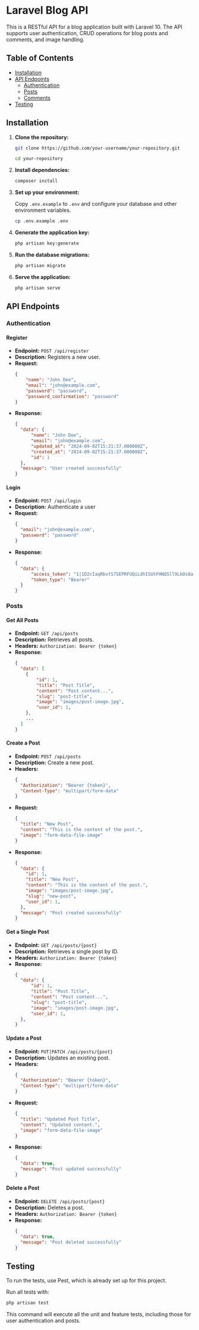 # Laravel Blog API

This is a RESTful API for a blog application built with Laravel 10. The API supports user authentication, CRUD operations for blog posts and comments, and image handling.

## Table of Contents

- [Installation](#installation)
- [API Endpoints](#api-endpoints)
  - [Authentication](#authentication)
  - [Posts](#posts)
  - [Comments](#comments)
- [Testing](#testing)

## Installation

1. **Clone the repository:**

    ```bash
    git clone https://github.com/your-username/your-repository.git
    
    cd your-repository
    ```

2. **Install dependencies:**

    ```bash
    composer install
    ```

3. **Set up your environment:**

    Copy `.env.example` to `.env` and configure your database and other environment variables.

    ```bash
    cp .env.example .env
    ```

4. **Generate the application key:**

    ```bash
    php artisan key:generate
    ```

5. **Run the database migrations:**

    ```bash
    php artisan migrate
    ```

6. **Serve the application:**

    ```bash
    php artisan serve
    ```

## API Endpoints

### Authentication

#### Register

- **Endpoint:** `POST /api/register`
- **Description:** Registers a new user.
- **Request:**
  ```json
  {
      "name": "John Doe",
      "email": "john@example.com",
      "password": "password",
      "password_confirmation": "password"
  }
- **Response:**
  ```json
  {
    "data": {
        "name": "John Doe",
        "email": "john@example.com",
        "updated_at": "2024-09-02T15:21:37.000000Z",
        "created_at": "2024-09-02T15:21:37.000000Z",
        "id": 1
    },
    "message": "User created successfully"
  }

#### Login

- **Endpoint:** `POST /api/login`
- **Description:** Authenticate a user
- **Request:**
  ```json
  {
    "email": "john@example.com",
    "password": "password"
  }
- **Response:**
  ```json
  {
    "data": {
        "access_token": "1|1D2cIaqRbvtS7SEPRFUQiLdhISUtFHNQSll9LbOs8a2ae6c9",
        "token_type": "Bearer"
    }
  }

### Posts

#### Get All Posts

- **Endpoint:** `GET /api/posts`
- **Description:** Retrieves all posts.
- **Headers:** `Authorization: Bearer {token}` 
- **Response:**
  ```json
  {
    "data": [
      { 
          "id": 1,
          "title": "Post Title",
          "content": "Post content...",
          "slug": "post-title",
          "image": "images/post-image.jpg",
          "user_id": 1,
      },
      ...
    ]
  }

#### Create a Post

- **Endpoint:** `POST /api/posts`
- **Description:** Create a new post.
- **Headers:** 
  ```json
  {
    "Authorization": "Bearer {token}",
    "Content-Type": "multipart/form-data"
  }
- **Request:**
  ```json
  {
    "title": "New Post",
    "content": "This is the content of the post.",
    "image": "form-data-file-image"
  }
- **Response:**
  ```json
  {
    "data": {
      "id": 1,
      "title": "New Post",
      "content": "This is the content of the post.",
      "image": "images/post-image.jpg",
      "slug": "new-post",
      "user_id": 1,
    },
    "message": "Post created successfully"
  }

#### Get a Single Post

- **Endpoint:** `GET /api/posts/{post}`
- **Description:** Retrieves a single post by ID.
- **Headers:** `Authorization: Bearer {token}` 
- **Response:**
  ```json
  {
    "data": {
        "id": 1,
        "title": "Post Title",
        "content": "Post content...",
        "slug": "post-title",
        "image": "images/post-image.jpg",
        "user_id": 1,
    },
  }

#### Update a Post

- **Endpoint:** `PUT|PATCH /api/posts/{post}`
- **Description:** Updates an existing post.
- **Headers:** 
  ```json
  {
    "Authorization": "Bearer {token}",
    "Content-Type": "multipart/form-data"
  }
- **Request:**
  ```json
  {
    "title": "Updated Post Title",
    "content": "Updated content.",
    "image": "form-data-file-image"
  }
- **Response:**
  ```json
  {
    "data": true,
    "message": "Post updated successfully"
  }

#### Delete a Post

- **Endpoint:** `DELETE /api/posts/{post}`
- **Description:** Deletes a post.
- **Headers:** `Authorization: Bearer {token}`
- **Response:**
  ```json
  {
    "data": true,
    "message": "Post deleted successfully"
  }

## Testing

To run the tests, use Pest, which is already set up for this project.

Run all tests with:
```bash
php artisan test
```

This command will execute all the unit and feature tests, including those for user authentication and posts.
